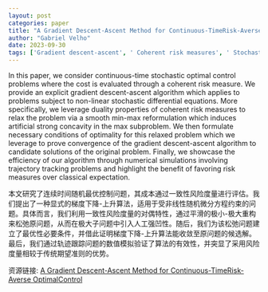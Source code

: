 ```yaml
---
layout: post
categories: paper
title: "A Gradient Descent-Ascent Method for Continuous-TimeRisk-Averse OptimalControl"
author: "Gabriel Velho"
date: 2023-09-30
tags: ['Gradient descent-ascent', ' Coherent risk measures', ' Stochastic optimal control', ' Non-linear Control', ' Risk-averse control']
---
```


In this paper, we consider continuous-time stochastic optimal control problems where the cost is evaluated through a coherent risk measure. We provide an explicit gradient descent-ascent algorithm which applies to problems subject to non-linear stochastic differential equations. More specifically, we leverage duality properties of coherent risk measures to relax the problem via a smooth min-max reformulation which induces artificial strong concavity in the max subproblem. We then formulate necessary conditions of optimality for this relaxed problem which we leverage to prove convergence of the gradient descent-ascent algorithm to candidate solutions of the original problem. Finally, we showcase the efficiency of our algorithm through numerical simulations involving trajectory tracking problems and highlight the benefit of favoring risk measures over classical expectation.

本文研究了连续时间随机最优控制问题，其成本通过一致性风险度量进行评估。我们提出了一种显式的梯度下降-上升算法，适用于受非线性随机微分方程约束的问题。具体而言，我们利用一致性风险度量的对偶特性，通过平滑的极小-极大重构来松弛原问题，从而在极大子问题中引入人工强凹性。随后，我们为该松弛问题建立了最优性必要条件，并借此证明梯度下降-上升算法能收敛至原问题的候选解。最后，我们通过轨迹跟踪问题的数值模拟验证了算法的有效性，并突显了采用风险度量相较于传统期望准则的优势。

资源链接: [A Gradient Descent-Ascent Method for Continuous-TimeRisk-Averse OptimalControl](https://papers.ssrn.com/sol3/papers.cfm?abstract_id=4588364)
